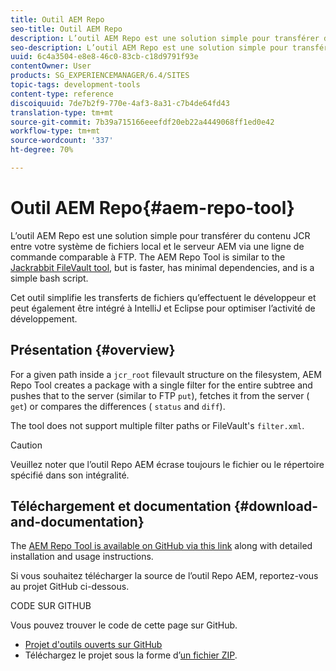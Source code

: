 ```yaml
---
title: Outil AEM Repo
seo-title: Outil AEM Repo
description: L’outil AEM Repo est une solution simple pour transférer du contenu JCR entre votre système de fichiers local et le serveur AEM via une ligne de commande comparable à FTP. L’outil AEM Repo est similaire à l’outil Jackrabbit FileVault, à la différence qu’il est plus rapide, a des dépendances minimales et est un simple script Bash.
seo-description: L’outil AEM Repo est une solution simple pour transférer du contenu JCR entre votre système de fichiers local et le serveur AEM via une ligne de commande comparable à FTP. L’outil AEM Repo est similaire à l’outil Jackrabbit FileVault, à la différence qu’il est plus rapide, a des dépendances minimales et est un simple script Bash.
uuid: 6c4a3504-e8e8-46c0-83cb-c18d9791f93e
contentOwner: User
products: SG_EXPERIENCEMANAGER/6.4/SITES
topic-tags: development-tools
content-type: reference
discoiquuid: 7de7b2f9-770e-4af3-8a31-c7b4de64fd43
translation-type: tm+mt
source-git-commit: 7b39a715166eeefdf20eb22a4449068ff1ed0e42
workflow-type: tm+mt
source-wordcount: '337'
ht-degree: 70%

---
```



# Outil AEM Repo{#aem-repo-tool}

L’outil AEM Repo est une solution simple pour transférer du contenu JCR entre votre système de fichiers local et le serveur AEM via une ligne de commande comparable à FTP. The AEM Repo Tool is similar to the [Jackrabbit FileVault tool](/help/sites-developing/ht-vlttool.md), but is faster, has minimal dependencies, and is a simple bash script.

Cet outil simplifie les transferts de fichiers qu’effectuent le développeur et peut également être intégré à IntelliJ et Eclipse pour optimiser l’activité de développement.

## Présentation {#overview}

For a given path inside a `jcr_root` filevault structure on the filesystem, AEM Repo Tool creates a package with a single filter for the entire subtree and pushes that to the server (similar to FTP `put`), fetches it from the server ( `get`) or compares the differences ( `status` and `diff`).

The tool does not support multiple filter paths or FileVault&#39;s `filter.xml`.

>[!CAUTION]
>
>Veuillez noter que l’outil Repo AEM écrase toujours le fichier ou le répertoire spécifié dans son intégralité.

## Téléchargement et documentation {#download-and-documentation}

The [AEM Repo Tool is available on GitHub via this link](https://github.com/Adobe-Marketing-Cloud/tools/tree/master/repo) along with detailed installation and usage instructions.

Si vous souhaitez télécharger la source de l’outil Repo AEM, reportez-vous au projet GitHub ci-dessous.

CODE SUR GITHUB

Vous pouvez trouver le code de cette page sur GitHub.

* [Projet d&#39;outils ouverts sur GitHub](https://github.com/Adobe-Marketing-Cloud/tools)
* Téléchargez le projet sous la forme d’[un fichier ZIP](https://github.com/Adobe-Marketing-Cloud/tools/archive/master.zip).


